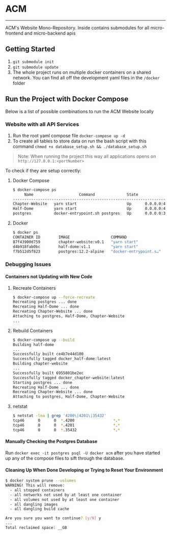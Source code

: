 # ACM

---

ACM's Website Mono-Repository. Inside contains submodules for all micro-frontend and micro-backend apis

## Getting Started

1. `git submodule init`
2. `git submodule update`
3. The whole project runs on multiple docker containers on a shared network. You can find all off the development yaml files in the `/docker` folder

## Run the Project with Docker Compose

Below is a list of possible combinations to run the ACM Website locally

### Website with all API Services

1. Run the root yaml compose file `docker-compose up -d`
2. To create all tables to store data on run the bash script with this command `chmod +x database_setup.sh && ./database_setup.sh`

> Note: When running the project this way all applications opens on `http://127.0.0.1:<portNumber>`

To check if they are setup correctly:

1. Docker Compose

    ```bash
    $ docker-compose ps
         Name                    Command              State            Ports
    ---------------------------------------------------------------------------------
    Chapter-Website   yarn start                      Up      0.0.0.0:4200->4200/tcp
    Half-Dome         yarn start                      Up      0.0.0.0:4201->4201/tcp
    postgres          docker-entrypoint.sh postgres   Up      0.0.0.0:35432->5432/tcp
    ```

2. Docker

    ```bash
    $ docker ps
    CONTAINER ID        IMAGE                  COMMAND                  CREATED              STATUS              PORTS                     NAMES
    87f43900d759        chapter-website:v0.1   "yarn start"             About a minute ago   Up About a minute   0.0.0.0:4200->4200/tcp    Chapter-Website
    d4b918fab0bc        half-dome:v1.1         "yarn start"             About a minute ago   Up About a minute   0.0.0.0:4201->4201/tcp    Half-Dome
    f7b512d5f823        postgres:12.2-alpine   "docker-entrypoint.s…"   About a minute ago   Up About a minute   0.0.0.0:35432->5432/tcp   postgres
    ```

### Debugging Issues

#### Containers not Updating with New Code

1. Recreate Containers

    ```bash
    $ docker-compose up --force-recreate
    Recreating postgres ... done
    Recreating Half-Dome ... done
    Recreating Chapter-Website ... done
    Attaching to postgres, Half-Dome, Chapter-Website
    ...
    ```

2. Rebuild Containers

    ```bash
    $ docker-compose up --build
    Building half-dome
    ...
    Successfully built ce4b7e44d100
    Successfully tagged docker_half-dome:latest
    Building chapter-website
    ...
    Successfully built 6955801be2ec
    Successfully tagged docker_chapter-website:latest
    Starting postgres ... done
    Recreating Half-Dome ... done
    Recreating Chapter-Website ... done
    Attaching to postgres, Half-Dome, Chapter-Website
    ```

3. netstat

    ```bash
    $ netstat -lna | grep '4200\|4201\|35432'
    tcp46      0      0  *.4200                 *.*                    LISTEN
    tcp46      0      0  *.4201                 *.*                    LISTEN
    tcp46      0      0  *.35432                *.*                    LISTEN
    ```

#### Manually Checking the Postgres Database

Run `docker exec -it postgres psql -U docker acm` after you have started up any of the compose files to sift through the database.

#### Cleaning Up When Done Developing or Trying to Reset Your Environment

```bash
$ docker system prune --volumes
WARNING! This will remove:
  - all stopped containers
  - all networks not used by at least one container
  - all volumes not used by at least one container
  - all dangling images
  - all dangling build cache

Are you sure you want to continue? [y/N] y
...
Total reclaimed space: __GB
```
